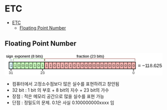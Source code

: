 # ETC

- [ETC](#etc)
  - [Floating Point Number](#floating-point-number)

## Floating Point Number

![floating-point-number](./img/floating-point-number.png)

- 컴퓨터에서 고정소수점보다 많은 실수를 표현하려고 창안됨
- 32 bit : 1 bit 의 부호 + 8 bit의 지수 + 23 bit의 가수
- 장점 : 적은 메모리 공간으로 많을 실수를 표현 가능
- 단점 : 정밀도의 문제. 0.1은 사실 0.100000000xxxx 임
